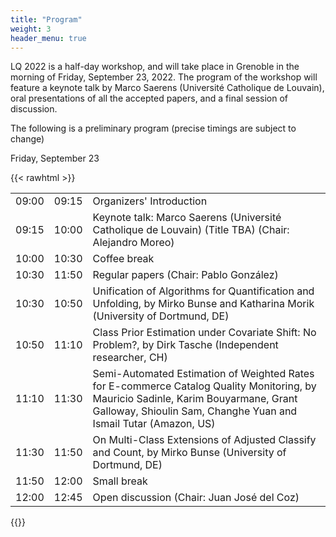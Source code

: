 ```yaml
---
title: "Program"
weight: 3
header_menu: true
---
```

LQ 2022 is a half-day workshop, and will take place in Grenoble in the morning of Friday, September 23, 2022. The program of the workshop will feature a keynote talk by Marco Saerens (Université Catholique de Louvain), oral presentations of all the accepted papers, and a final session of discussion.

The following is a preliminary program (precise timings are subject to change)

Friday, September 23	

{{< rawhtml >}}
<table>
<tr> <td> 09:00 </td> <td> 09:15	</td> <td> Organizers' Introduction</td></tr>
<tr> <td> 09:15	</td> <td> 10:00	</td> <td> Keynote talk: Marco Saerens (Université Catholique de Louvain) (Title TBA)	(Chair: Alejandro Moreo)</td></tr>
<tr> <td> 10:00	</td> <td> 10:30	</td> <td> Coffee break	</td></tr>
<tr> <td> 10:30 </td> <td> 11:50 </td> <td> Regular papers (Chair: Pablo González)</td></tr>
<tr> <td> 10:30	</td> <td> 10:50	</td> <td> Unification of Algorithms for Quantification and Unfolding, by Mirko Bunse and Katharina Morik (University of Dortmund, DE)</td></tr>
<tr> <td> 10:50	</td> <td> 11:10	</td> <td> Class Prior Estimation under Covariate Shift: No Problem?, by Dirk Tasche (Independent researcher, CH)	</td></tr>
<tr> <td> 11:10	</td> <td> 11:30	</td> <td> Semi-Automated Estimation of Weighted Rates for E-commerce Catalog Quality Monitoring, by Mauricio Sadinle, Karim Bouyarmane, Grant Galloway, Shioulin Sam, Changhe Yuan and Ismail Tutar  (Amazon, US)	</td></tr>
<tr> <td> 11:30	</td> <td> 11:50	</td> <td> On Multi-Class Extensions of Adjusted Classify and Count, by Mirko Bunse (University of Dortmund, DE)	</td></tr>
<tr> <td> 11:50	</td> <td> 12:00	</td> <td> Small break	</td></tr>
<tr> <td> 12:00	</td> <td> 12:45	</td> <td> Open discussion	(Chair: Juan José del Coz)</td></tr>
</table>
{{</ rawhtml >}}
